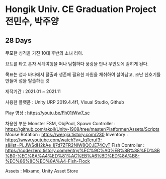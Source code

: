 # Hongik Univ. CE Graduation Project 전민수, 박주양

## 28 Days

무모한 성격을 가진 10대 후반의 소녀 리아.

요트를 타고 혼자 세계여행을 떠나 탐험하다 풍랑을 만나 무인도에 갇히게 된다.

목표는 섬과 바다에서 탈출과 생존에 필요한 자원을 채취하여 살아남고, 조난 신호기를 만들어 섬을 탈출하는 것

제작기간 : 2021.01 ~ 2021.11

사용한 플랫폼 : Unity URP 2019.4.4f1, Visual Studio, Github

Play 영상 : https://youtu.be/Fh01tWw7_sc

차용한 부분 
  Monster FSM, ObjPool, Spawn Controller : https://github.com/akpil/Unity-1908/tree/master/Platformer/Assets/Scripts
  Mouse Rotation : https://wergia.tistory.com/230
  Inventory : https://www.youtube.com/watch?v=_IqTeruf3-s&list=PLJWSdH2kAe_Ij7d7ZFR2NIW8QCJE74CyT
  Fish Controller : https://coderzero.tistory.com/entry/%EC%9C%A0%EB%8B%88%ED%8B%B0-%EC%8A%A4%ED%81%AC%EB%A6%BD%ED%8A%B8-%EC%86%8C%EC%8A%A4-Fish-Flock

Assets : Mixamo, Unity Asset Store

